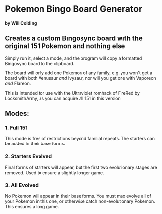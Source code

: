 # Pokemon Bingo Board Generator
#### by Will Colding
## Creates a custom Bingosync board with the original 151 Pokemon and nothing else



Simply run it, select a mode, and the program will copy a formatted Bingosync board to the clipboard.

The board will only add one Pokemon of any family, e.g. you won't get a board with both Venusaur *and* Ivysaur, nor will you get one with Vaporeon *and* Flareon. 

This is intended for use with the Ultraviolet romhack of FireRed by LocksmithArmy, as you can acquire all 151 in this version.

## Modes:

### 1. Full 151
This mode is free of restrictions beyond familial repeats. The starters can be added in their base forms.

### 2. Starters Evolved
Final forms of starters will appear, but the first two evolutionary stages are removed. Used to ensure a slightly longer game.

### 3. All Evolved
No Pokemon will appear in their base forms. You must max evolve all of your Pokemon in this one, or otherwise catch non-evolutionary Pokemon. This ensures a long game.
